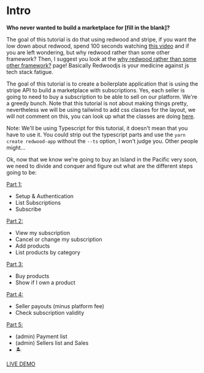 # Intro

**Who never wanted to build a marketplace for [fill in the blank]?**

The goal of this tutorial is do that using redwood and stripe, if you want the low down about redwood, spend 100 seconds watching [this video](https://youtu.be/o5Mwa_TJ3HM) and if you are left wondering, but why redwood rather than some other framework? Then, I suggest you look at the [why redwood rather than some other framework?](https://community.redwoodjs.com/t/but-why-redwood-rather-than-some-other-framework-remix-blitz-vue-nextjs-gatsby-sveltekit-11ty-nuxtjs/2957) page! Basically Redwoodjs is your medicine against js tech stack fatigue.

The goal of this tutorial is to create a boilerplate application that is using the stripe API to build a marketplace with subscriptions. Yes, each seller is going to need to buy a subscription to be able to sell on our platform. We're a greedy bunch. Note that this tutorial is not about making things pretty, nevertheless we will be using tailwind to add css classes for the layout, we will not comment on this, you can look up what the classes are doing [here](https://tailwindcss.com/).

Note: We'll be using Typescript for this tutorial, it doesn't mean that you have to use it. You could strip out the typescript parts and use the `yarn create redwood-app` without the `--ts` option, I won't judge you. Other people might...

Ok, now that we know we're going to buy an Island in the Pacific very soon, we need to divide and conquer and figure out what are the different steps going to be:

[Part 1:](part1)

- Setup & Authentication
- List Subscriptions
- Subscribe

[Part 2:](part2)

- View my subscription
- Cancel or change my subscription
- Add products
- List products by category

[Part 3:](part3)

- Buy products
- Show if I own a product

[Part 4:](part4)

- Seller payouts (minus platform fee)
- Check subscription validity

[Part 5:](part5)

- (admin) Payment list
- (admin) Sellers list and Sales
- 🏝️

[LIVE DEMO](https://stanislas-duprey-redwood-stripe-master-7.free.layer0-perma.link)

